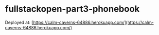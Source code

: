 # fullstackopen-part3-phonebook

Deployed at: [https://calm-caverns-64886.herokuapp.com/](https://calm-caverns-64886.herokuapp.com/)
